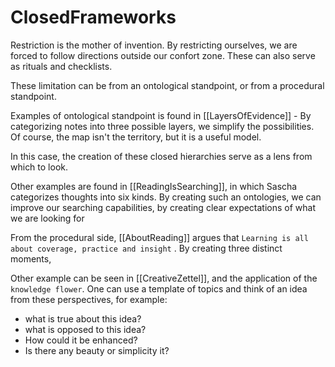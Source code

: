 # ClosedFrameworks

Restriction is the mother of invention.
By restricting ourselves, we are forced to follow directions outside our confort zone.
These can also serve as rituals and checklists.

These limitation can be from an ontological standpoint, or from a procedural standpoint.

Examples of ontological standpoint is found in [[LayersOfEvidence]] - By categorizing notes into three possible layers, we simplify the possibilities. Of course, the map isn't the territory, but it is a useful model.

In this case, the creation of these closed hierarchies serve as a lens from which to look.

Other examples are found in [[ReadingIsSearching]], in which Sascha categorizes thoughts into six kinds.
By creating such an ontologies, we  can  improve our searching capabilities, by creating clear expectations of what we are looking for

From the procedural side, [[AboutReading]] argues that `Learning is all about coverage, practice and insight` . By creating three distinct moments,

Other example can be seen in [[CreativeZettel]], and the application of the `knowledge flower`. One can use a template of topics and think of an idea from these perspectives, for example:

- what is true about this idea?
- what is opposed to this idea?
- How could it be enhanced?
- Is there any beauty or simplicity it?
